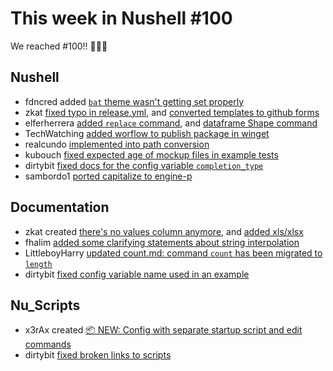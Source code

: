 # This week in Nushell #100

We reached #100!! 🎉🎉🎉

## Nushell

- fdncred added [`bat` theme wasn't getting set properly](https://github.com/nushell/nushell/pull/3807) 
- zkat [fixed typo in release.yml](https://github.com/nushell/nushell/pull/3824), and [converted templates to github forms](https://github.com/nushell/nushell/pull/3818) 
- elferherrera [added `replace` command](https://github.com/nushell/nushell/pull/3823), and [dataframe Shape command](https://github.com/nushell/nushell/pull/3805) 
- TechWatching [added worflow to publish package in winget](https://github.com/nushell/nushell/pull/3819) 
- realcundo [implemented into path conversion](https://github.com/nushell/nushell/pull/3811) 
- kubouch [fixed expected age of mockup files in example tests](https://github.com/nushell/nushell/pull/3808)
- dirtybit [fixed docs for the config variable `completion_type`](https://github.com/nushell/nushell/pull/3804) 
- sambordo1 [ported capitalize to engine-p](https://github.com/nushell/nushell/pull/3794) 

## Documentation

- zkat created [there's no values column anymore](https://github.com/nushell/nushell.github.io/pull/173), and [added xls/xlsx](https://github.com/nushell/nushell.github.io/pull/172) 
- fhalim [added some clarifying statements about string interpolation](https://github.com/nushell/nushell.github.io/pull/171) 
- LittleboyHarry [updated count.md: command `count` has been migrated to `length`](https://github.com/nushell/nushell.github.io/pull/169) 
- dirtybit [fixed config variable name used in an example](https://github.com/nushell/nushell.github.io/pull/168) 

## Nu_Scripts

- x3rAx created [📦 NEW: Config with separate startup script and edit commands](https://github.com/nushell/nu_scripts/pull/75) 
- dirtybit [fixed broken links to scripts](https://github.com/nushell/nu_scripts/pull/74) 

